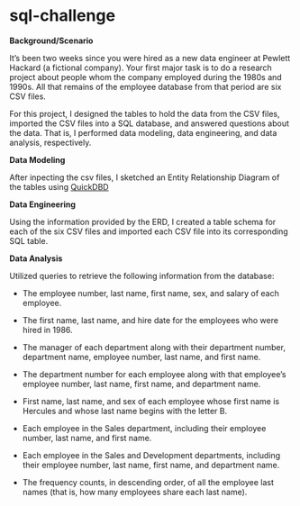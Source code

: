 # sql-challenge

__Background/Scenario__

It’s been two weeks since you were hired as a new data engineer at Pewlett Hackard (a fictional company). Your first major task is to do a research project about people whom the company employed during the 1980s and 1990s. All that remains of the employee database from that period are six CSV files.

For this project, I designed the tables to hold the data from the CSV files, imported the CSV files into a SQL database, and answered questions about the data. That is, I performed data modeling, data engineering, and data analysis, respectively.

__Data Modeling__

After inpecting the csv files, I sketched an Entity Relationship Diagram of the tables using [QuickDBD](https://app.quickdatabasediagrams.com/#/)

__Data Engineering__

Using the information provided by the ERD, I created a table schema for each of the six CSV files and imported each CSV file into its corresponding SQL table.

__Data Analysis__

Utilized queries to retrieve the following information from the database:

- The employee number, last name, first name, sex, and salary of each employee.

- The first name, last name, and hire date for the employees who were hired in 1986.

- The manager of each department along with their department number, department name, employee number, last name, and first name.

- The department number for each employee along with that employee’s employee number, last name, first name, and department name.

- First name, last name, and sex of each employee whose first name is Hercules and whose last name begins with the letter B.

- Each employee in the Sales department, including their employee number, last name, and first name.

- Each employee in the Sales and Development departments, including their employee number, last name, first name, and department name.

- The frequency counts, in descending order, of all the employee last names (that is, how many employees share each last name).
